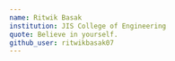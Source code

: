 ```yaml
---
name: Ritwik Basak
institution: JIS College of Engineering
quote: Believe in yourself.
github_user: ritwikbasak07
---
```

